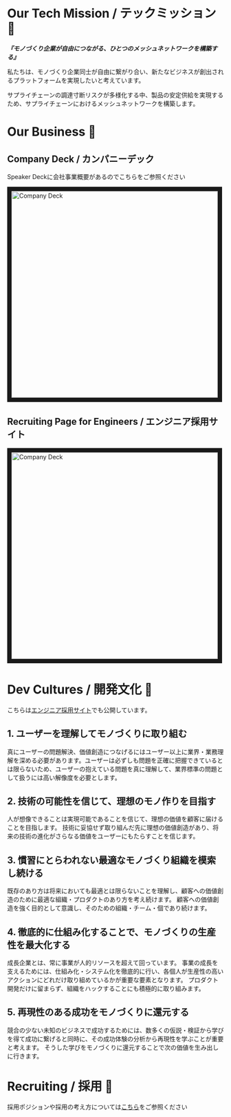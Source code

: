 # Our Tech Mission / テックミッション 🤗

***『モノづくり企業が自由につながる、ひとつのメッシュネットワークを構築する』***

私たちは、モノづくり企業同士が自由に繋がり合い、新たなビジネスが創出されるプラットフォームを実現したいと考えています。

サプライチェーンの調達寸断リスクが多様化する中、製品の安定供給を実現するため、サプライチェーンにおけるメッシュネットワークを構築します。



# Our Business 🧰 

## Company Deck / カンパニーデック

Speaker Deckに会社事業概要があるのでこちらをご参照ください

<a href="https://speakerdeck.com/daigo_isamatsu/resilire-company-deck-a02e737a-393d-4c43-b7f5-9cbf869b3f9c" target="_blank">
 <img src="https://user-images.githubusercontent.com/38177202/210774365-eaa6132e-bc4d-4d28-be31-3b15955aec85.png" alt="Company Deck" width="480" border="10" />
</a>

## Recruiting Page for Engineers / エンジニア採用サイト

<a href="https://recruit.resilire.jp/for-engineers" target="_blank">
 <img src="https://user-images.githubusercontent.com/38177202/210775907-680f4eaa-d838-4e5c-8266-51d44265c660.png" alt="Company Deck" width="480" border="10" />

</a>

# Dev Cultures / 開発文化 🌈

こちらは[エンジニア採用サイト](https://recruit.resilire.jp/for-engineers)でも公開しています。

## 1. ユーザーを理解してモノづくりに取り組む
真にユーザーの問題解決、価値創造につなげるにはユーザー以上に業界・業務理解を深める必要があります。ユーザーは必ずしも問題を正確に把握できているとは限らないため、ユーザーの抱えている問題を真に理解して、業界標準の問題として扱うには高い解像度を必要とします。

## 2. 技術の可能性を信じて、理想のモノ作りを目指す
人が想像できることは実現可能であることを信じて、理想の価値を顧客に届けることを目指します。
技術に妥協せず取り組んだ先に理想の価値創造があり、将来の技術の進化がさらなる価値をユーザーにもたらすことを信じます。

## 3. 慣習にとらわれない最適なモノづくり組織を模索し続ける
既存のあり方は将来においても最適とは限らないことを理解し、顧客への価値創造のために最適な組織・プロダクトのあり方を考え続けます。
顧客への価値創造を強く目的として意識し、そのための組織・チーム・個であり続けます。

## 4. 徹底的に仕組み化することで、モノづくりの生産性を最大化する
成長企業とは、常に事業が人的リソースを超えて回っています。
事業の成長を支えるためには、仕組み化・システム化を徹底的に行い、各個人が生産性の高いアクションにどれだけ取り組めているかが重要な要素となります。
プロダクト開発だけに留まらず、組織をハックすることにも積極的に取り組みます。

## 5. 再現性のある成功をモノづくりに還元する
競合の少ない未知のビジネスで成功するためには、数多くの仮説・検証から学びを得て成功に繋げると同時に、その成功体験の分析から再現性を学ぶことが重要と考えます。
そうした学びをモノづくりに還元することで次の価値を生み出しに行きます。


# Recruiting / 採用 🚀

採用ポジションや採用の考え方については[こちら](/job_postings/)をご参照ください

